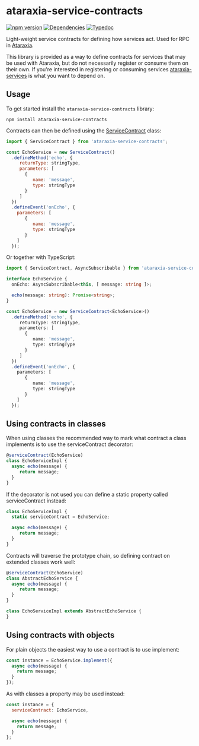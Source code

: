 # ataraxia-service-contracts

[![npm version](https://img.shields.io/npm/v/ataraxia-service-contracts)](https://www.npmjs.com/package/ataraxia-service-contracts)
[![Dependencies](https://img.shields.io/librariesio/release/npm/ataraxia-service-contracts)](https://libraries.io/npm/ataraxia-service-contracts)
[![Typedoc](https://img.shields.io/badge/typedoc-ataraxia--service--contracts-%23fff)](https://aholstenson.github.io/ataraxia/modules/ataraxia_service_contracts.html)

Light-weight service contracts for defining how services act. Used for RPC
in [Ataraxia](https://github.com/aholstenson/ataraxia).

This library is provided as a way to define contracts for services that may
be used with Ataraxia, but do not necessarily register or consume them on their
own. If you're interested in registering or consuming services [ataraxia-services](https://github.com/aholstenson/ataraxia/tree/master/packages/services) is what you want to depend on.

## Usage

To get started install the `ataraxia-service-contracts` library:

```
npm install ataraxia-service-contracts
```

Contracts can then be defined using the [ServiceContract](https://aholstenson.github.io/ataraxia/classes/ataraxia_service_contracts.servicecontract.html)
class:

```javascript
import { ServiceContract } from 'ataraxia-service-contracts';

const EchoService = new ServiceContract()
  .defineMethod('echo', {
     returnType: stringType,
     parameters: [
       {
          name: 'message',
          type: stringType
       }
     ]
  })
  .defineEvent('onEcho', {
    parameters: [
       {
          name: 'message',
          type: stringType
       }
    ]
  });
```

Or together with TypeScript:

```typescript
import { ServiceContract, AsyncSubscribable } from 'ataraxia-service-contracts';

interface EchoService {
  onEcho: AsyncSubscribable<this, [ message: string ]>;

  echo(message: string): Promise<string>;
}

const EchoService = new ServiceContract<EchoService>()
  .defineMethod('echo', {
     returnType: stringType,
     parameters: [
       {
          name: 'message',
          type: stringType
       }
     ]
  })
  .defineEvent('onEcho', {
    parameters: [
       {
          name: 'message',
          type: stringType
       }
    ]
  });
```

## Using contracts in classes

When using classes the recommended way to mark what contract a class implements 
is to use the serviceContract decorator:

```javascript
@serviceContract(EchoService)
class EchoServiceImpl {
  async echo(message) {
     return message;
  }
}
```

If the decorator is not used you can define a static property called serviceContract instead:

```javascript
class EchoServiceImpl {
  static serviceContract = EchoService;

  async echo(message) {
     return message;
  }
}
```

Contracts will traverse the prototype chain, so defining contract on extended classes work well:

```javascript
@serviceContract(EchoService)
class AbstractEchoService {
  async echo(message) {
     return message;
  }
}

class EchoServiceImpl extends AbstractEchoService {
}
```

## Using contracts with objects

For plain objects the easiest way to use a contract is to use implement:

```javascript
const instance = EchoService.implement({
  async echo(message) {
    return message;
  }
});
```

As with classes a property may be used instead:

```javascript
const instance = {
  serviceContract: EchoService,

  async echo(message) {
    return message;
  }
};
```
